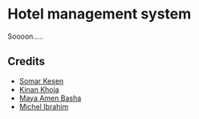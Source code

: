 # Hotel management system

Soooon.....

Credits
-------
- [Somar Kesen](https://github.com/somarkn99)
- [Kinan Khoja](https://github.com/khoja-kinan)
- [Maya Amen Basha](https://www.linkedin.com/in/maya-amin-basha-b60b27229/)
- [Michel Ibrahim](https://github.com/Misheal88x)
